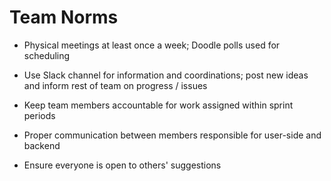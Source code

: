 # Team Norms

* Physical meetings at least once a week; Doodle polls used for scheduling

* Use Slack channel for information and coordinations; post new ideas and inform rest of team on progress / issues

* Keep team members accountable for work assigned within sprint periods

* Proper communication between members responsible for user-side and backend

* Ensure everyone is open to others' suggestions
